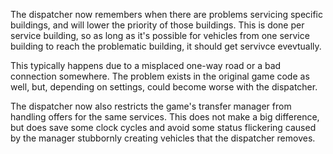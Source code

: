 ---
---
The dispatcher now remembers when there are problems servicing specific buildings, and will lower the priority of those buildings. This is done per service building, so as long as it's possible for vehicles from one service building to reach the problematic building, it should get servivce evevtually.   

This typically happens due to a misplaced one-way road or a bad connection somewhere. The problem exists in the original game code as well, but, depending on settings, could become worse with the dispatcher.  

The dispatcher now also restricts the game's transfer manager from handling offers for the same services. This does not make a big difference, but does save some clock cycles and avoid some status flickering caused by the manager stubbornly creating vehicles that the dispatcher removes.